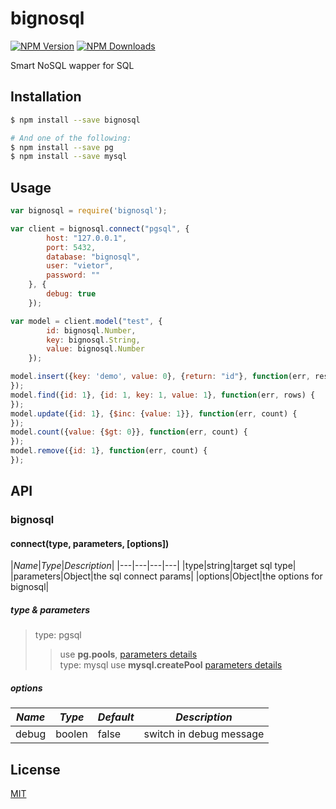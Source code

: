 # bignosql

[![NPM Version][npm-image]][npm-url]
[![NPM Downloads][downloads-image]][downloads-url]

Smart NoSQL wapper for SQL

## Installation

```sh
$ npm install --save bignosql

# And one of the following:
$ npm install --save pg
$ npm install --save mysql
```

## Usage

``` javascript
var bignosql = require('bignosql');

var client = bignosql.connect("pgsql", {
        host: "127.0.0.1",
        port: 5432,
        database: "bignosql",
        user: "vietor",
        password: ""
    }, {
        debug: true
    });

var model = client.model("test", {
        id: bignosql.Number,
        key: bignosql.String,
        value: bignosql.Number
    });

model.insert({key: 'demo', value: 0}, {return: "id"}, function(err, result) {
});
model.find({id: 1}, {id: 1, key: 1, value: 1}, function(err, rows) {
});
model.update({id: 1}, {$inc: {value: 1}}, function(err, count) {
});
model.count({value: {$gt: 0}}, function(err, count) {
});
model.remove({id: 1}, function(err, count) {
});
```

## API

### bignosql

#### connect(type, parameters, [options])
|*Name*|*Type*|*Description*|
|---|---|---|---|
|type|string|target sql type|
|parameters|Object|the sql connect params|
|options|Object|the options for bignosql|

##### type & parameters
> type: pgsql
>> use **pg.pools**, [parameters details](https://github.com/brianc/node-postgres/wiki/Client#parameters)  
> type: mysql
>> use **mysql.createPool** [parameters details](https://github.com/felixge/node-mysql#pool-options)

##### options
|*Name*|*Type*|*Default*|*Description*|
|---|---|---|---|
|debug|boolen|false|switch in debug message|

## License

[MIT](LICENSE)

[npm-image]: https://img.shields.io/npm/v/bignosql.svg
[npm-url]: https://npmjs.org/package/bignosql
[downloads-image]: https://img.shields.io/npm/dm/bignosql.svg
[downloads-url]: https://npmjs.org/package/bignosql

